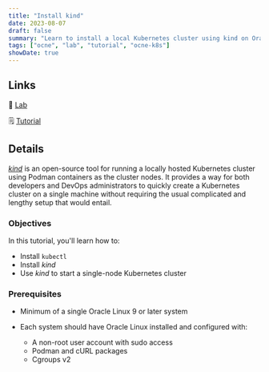```yaml
---
title: "Install kind"
date: 2023-08-07
draft: false
summary: "Learn to install a local Kubernetes cluster using kind on Oracle Linux to develop for Cloud Native environments."
tags: ["ocne", "lab", "tutorial", "ocne-k8s"]
showDate: true
---
```


## Links

:crescent_moon: [Lab](https://luna.oracle.com/lab/30610e81-95e7-4c54-85bc-efcb5e757e04)

:spiral_notepad: [Tutorial](https://docs.oracle.com/en/learn/ol-kind)

## Details

[*kind*](https://kind.sigs.k8s.io/) is an open-source tool for running a locally hosted Kubernetes cluster using Podman containers as the cluster nodes. It provides a way for both developers and DevOps administrators to quickly create a Kubernetes cluster on a single machine without requiring the usual complicated and lengthy setup that would entail.

### Objectives

In this tutorial, you'll learn how to:

- Install `kubectl`
- Install *kind*
- Use *kind* to start a single-node Kubernetes cluster

### Prerequisites

- Minimum of a single Oracle Linux 9 or later system

- Each system should have Oracle Linux installed and configured with:
    - A non-root user account with sudo access
    - Podman and cURL packages
    - Cgroups v2

